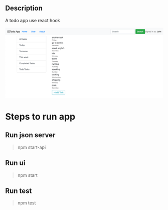 ## Description

A todo app use react hook

<img alt="todo app ui" src="./resources/new-todoapp.PNG" />

# Steps to run app

## Run json server

> npm start-api

## Run ui

> npm start

## Run test

> npm test
